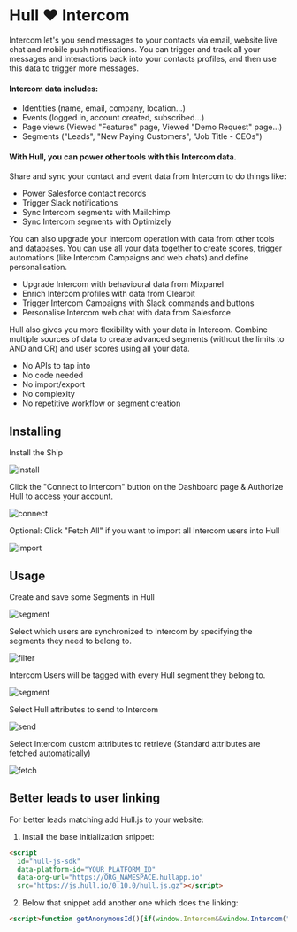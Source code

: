 # Hull ♥ Intercom

Intercom let's you send messages to your contacts via email, website live chat and mobile push notifications. You can trigger and track all your messages and interactions back into your contacts profiles, and then use this data to trigger more messages.

#### Intercom data includes:

- Identities (name, email, company, location…)
- Events (logged in, account created, subscribed…)
- Page views (Viewed "Features" page, Viewed "Demo Request" page…)
- Segments ("Leads", "New Paying Customers", "Job Title - CEOs")

#### With Hull, you can power other tools with this Intercom data.

Share and sync your contact and event data from Intercom to do things like:

- Power Salesforce contact records
- Trigger Slack notifications
- Sync Intercom segments with Mailchimp
- Sync Intercom segments with Optimizely

You can also upgrade your Intercom operation with data from other tools and databases. You can use all your data together to create scores, trigger automations (like Intercom Campaigns and web chats) and define personalisation.

- Upgrade Intercom with behavioural data from Mixpanel
- Enrich Intercom profiles with data from Clearbit
- Trigger Intercom Campaigns with Slack commands and buttons
- Personalise Intercom web chat with data from Salesforce

Hull also gives you more flexibility with your data in Intercom. Combine multiple sources of data to create advanced segments (without the limits to AND and OR) and user scores using all your data.

- No APIs to tap into
- No code needed
- No import/export
- No complexity
- No repetitive workflow or segment creation

## Installing

Install the Ship

![install](intercom--1--install_2x.png)

Click the "Connect to Intercom" button on the Dashboard page & Authorize Hull to access your account.

![connect](intercom--2--connect_2x.png)

Optional: Click "Fetch All" if you want to import all Intercom users into Hull

![import](intercom--3--overview_2x.png)

## Usage

Create and save some Segments in Hull

![segment](intercom--0-segment_2x.png)

Select which users are synchronized to Intercom by specifying the segments they need to belong to.

![filter](intercom--4--filter_2x.png)

Intercom Users will be tagged with every Hull segment they belong to.

![segment](intercom--4--filter_2x.png)

Select Hull attributes to send to Intercom

![send](intercom--5--map_2x.png)

Select Intercom custom attributes to retrieve (Standard attributes are fetched automatically)

![fetch](intercom--6--fetch_2x.png)

## Better leads to user linking

For better leads matching add Hull.js to your website:

1. Install the base initialization snippet:
  ```html
  <script
    id="hull-js-sdk"
    data-platform-id="YOUR_PLATFORM_ID"
    data-org-url="https://ORG_NAMESPACE.hullapp.io"
    src="https://js.hull.io/0.10.0/hull.js.gz"></script>
  ```

2. Below that snippet add another one which does the linking:
  ```html
  <script>function getAnonymousId(){if(window.Intercom&&window.Intercom("getVisitorId"))return window.Intercom("getVisitorId")}function waitForAnonymousId(o){if((check+=1)<20&&!getAnonymousId())return setTimeout(waitForAnonymousId,100);getAnonymousId()&&o(getAnonymousId())}var check=0;Hull.ready(function(){waitForAnonymousId(function(o){Hull.api({path:"/me/alias"},"post",{anonymous_id:"intercom:"+o})})});</script>
  ```
